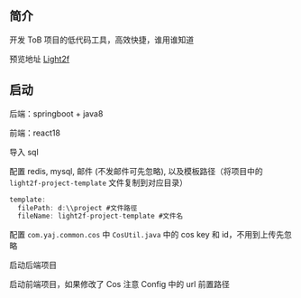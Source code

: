 ## 简介

开发 ToB 项目的低代码工具，高效快捷，谁用谁知道

预览地址 [Light2f](https://light2f.com)

## 启动

后端：springboot + java8

前端：react18



导入 sql

配置 redis, mysql, 邮件 (不发邮件可先忽略),  以及模板路径（将项目中的 `light2f-project-template` 文件复制到对应目录）

```js
template:
  filePath: d:\\project #文件路徑
  fileName: light2f-project-template #文件名
```

配置 `com.yaj.common.cos` 中 `CosUtil.java` 中的 cos key 和 id，不用到上传先忽略

启动后端项目



启动前端项目，如果修改了 Cos 注意 Config 中的 url 前置路径